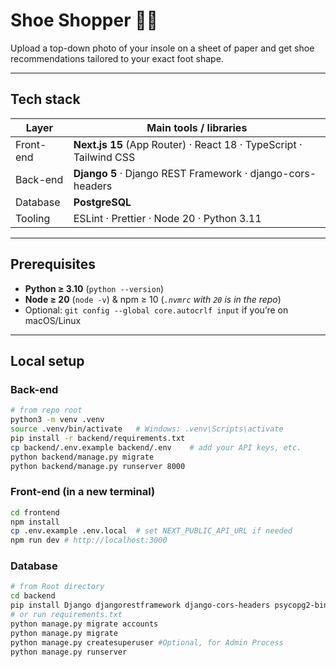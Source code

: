 # Shoe Shopper 🥿📐
Upload a top-down photo of your insole on a sheet of paper and get shoe recommendations tailored to your exact foot shape.

---

## Tech stack

| Layer      | Main tools / libraries                                    |
|------------|-----------------------------------------------------------|
| Front-end  | **Next.js 15** (App Router) · React 18 · TypeScript · Tailwind CSS |
| Back-end   | **Django 5** · Django REST Framework · django-cors-headers |
| Database   | **PostgreSQL** |
| Tooling    | ESLint · Prettier · Node 20 · Python 3.11 |

---

## Prerequisites

* **Python ≥ 3.10** (`python --version`)
* **Node ≥ 20** (`node -v`) & npm ≥ 10 (*`.nvmrc` with `20` is in the repo*)
* Optional: `git config --global core.autocrlf input` if you’re on macOS/Linux

---

## Local setup

### Back-end

```bash
# from repo root
python3 -m venv .venv
source .venv/bin/activate   # Windows: .venv\Scripts\activate
pip install -r backend/requirements.txt
cp backend/.env.example backend/.env    # add your API keys, etc.
python backend/manage.py migrate
python backend/manage.py runserver 8000
```

### Front-end (in a new terminal)
```bash
cd frontend
npm install
cp .env.example .env.local  # set NEXT_PUBLIC_API_URL if needed
npm run dev # http://localhost:3000
```

### Database 
```bash
# from Root directory
cd backend
pip install Django djangorestframework django-cors-headers psycopg2-binary Pillow
# or run requirements.txt
python manage.py migrate accounts
python manage.py migrate 
python manage.py createsuperuser #Optional, for Admin Process
python manage.py runserver
```